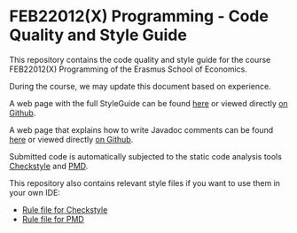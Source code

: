 # FEB22012(X) Programming - Code Quality and Style Guide

This repository contains the code quality and style guide for the course FEB22012(X) Programming of the Erasmus School of Economics.

During the course, we may update this document based on experience.

A web page with the full StyleGuide can be found [here]() or viewed directly [on Github](styleguide.md).

A web page that explains how to write Javadoc comments can be found [here]() or viewed directly [on Github](javadoc.md).

Submitted code is automatically subjected to the static code analysis tools [Checkstyle](https://checkstyle.org/) and [PMD](https://pmd.github.io/).

This repository also contains relevant style files if you want to use them in your own IDE:

* [Rule file for Checkstyle](checkstyle.xml)
* [Rule file for PMD](pmd.xml)
